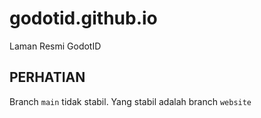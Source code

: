 # godotid.github.io
Laman Resmi GodotID

## PERHATIAN
Branch `main` tidak stabil. Yang stabil adalah branch `website`

